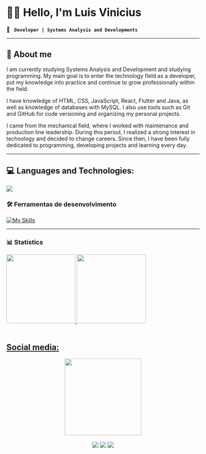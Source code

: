 # 👨‍💻 Hello, I'm Luis Vinicius
  🚀 **` Developer | Systems Analysis and Developments`**

---
## 🌟 About me
I am currently studying Systems Analysis and Development and studying programming. My main goal is to enter the technology field as a developer, put my knowledge into practice and continue to grow professionally within the field.

I have knowledge of HTML, CSS, JavaScript, React, Flutter and Java, as well as knowledge of databases with MySQL. I also use tools such as Git and GitHub for code versioning and organizing my personal projects.

I came from the mechanical field, where I worked with maintenance and production line leadership. During this period, I realized a strong interest in technology and decided to change careers. Since then, I have been fully dedicated to programming, developing projects and learning every day.

---

<h2>💻 Languages ​​and Technologies:</h2>

<p align="left">
  <a href="https://skillicons.dev">
    <img src="https://skillicons.dev/icons?i=html,css,js,react,java,flutter"/>
  </a>
</p>

### 🛠️ Ferramentas de desenvolvimento
[![My Skills](https://skillicons.dev/icons?i=git,github,figma,vscode,idea)](https://skillicons.dev)


---

 ### 📊 Statistics
 <div>
   <a href="https://github.com/Luis-Vinicius-Severo">
  <img height="180em" src="https://github-readme-stats.vercel.app/api?username=Luis-Vinicius-Severo&show_icons=true&theme=tokyonight&locale=en" />
   <img height="180em" src="https://github-readme-stats.vercel.app/api/top-langs/?username=Luis-Vinicius-Severo&layout=compact&langs_count=6&theme=radical&locale=en"/>
</div>



<br>
 
<h2> Social media:</h2>

<div align="center">
<img align="center" style="height: 200px; width: auto;" src="https://media3.giphy.com/media/v1.Y2lkPTc5MGI3NjExOGF1NHl1cXE1OTZkYm4zdTl3M2RzYTUzYjNlYzlyeTI2dzVveXkycCZlcD12MV9pbnRlcm5hbF9naWZfYnlfaWQmY3Q9Zw/78XCFBGOlS6keY1Bil/giphy.gif"  />
</div>

 <br>
 
<div align="center">
  <a href="https://www.instagram.com/z_luisvinicius/" target="_blank"><img src="https://img.shields.io/badge/-Instagram-%23E4405F?style=for-the-badge&logo=instagram&logoColor=white" target="_blank"></a>
  <a href = "luislucasinter13@hotmail.com"><img src="https://img.shields.io/badge/-Gmail-%23333?style=for-the-badge&logo=gmail&logoColor=white" target="_blank"></a>
  <a href="https://www.linkedin.com/in/luisviniciussevero/" target="_blank"><img src="https://img.shields.io/badge/-LinkedIn-%230077B5?style=for-the-badge&logo=linkedin&logoColor=white" target="_blank"></a>
</div>
